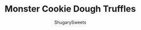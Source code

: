 ---
layout: ../../layouts/MarkdownPostLayout.astro
title: Monster Cookie Dough Truffles
author: ShugarySweets
pubDate: 2021-05-05
description: "Monster Cookie Dough Truffles have it all! A soft cream cheese center is packed with peanut butter, M&amp;Ms, oats and mini-chocolate chips in these easy truffles. Dipped in dark chocolate and covered in sprinkles, they’re as fun to make as they are to eat!"
image_url: https://www.shugarysweets.com/wp-content/uploads/2013/07/monster-cookie-dough-truffles-facebook.jpg
tags: ["Candy","American"]
calories: 254
protein: 3
carbohydrates: 27
fats: 15
fiber: 2
ingredients: ["4 ounces Cream Cheese, softened","1/2 cup Unsalted Butter, softened","3/4 cup Light Brown Sugar, packed","3/4 cup All-Purpose Flour, heat treated","1/2 cup Quick Cook Oats","1/2 cup Mini Chocolate Chips","1/2 cup Peanut Butter Morsels","1/2 cup Milk Chocolate M&Ms","12 ounces Ghirardelli dark chocolate wafers, melted","Sprinkles, for garnish (optional)"]
serves: 24
time: "2 hours 15 minutes"
prepTime: "15 minutes"
instructions: ["Beat butter and cream cheese in a large mixing bowl for 2-3 minutes until creamy. Beat in sugar and flour until completely combined. Fold in oats, chocolate chips, peanut butter chips, and candy.","Drop by one tablespoon scoop onto a parchment paper lined freezer safe cookie sheet. Freeze truffles for about 2 hours.","Using a toothpick, dip frozen truffle into melted chocolate coating. Tap on side of bowl to remove excess. Immediately add sprinkles for garnish."]
nutrition: ["254 calories","27 grams carbohydrates","17 milligrams cholesterol","15 grams fat","2 grams fiber","3 grams protein","8 grams saturated fat","57 milligrams sodium","18 grams sugar","0 grams trans fat","6 grams unsaturated fat"]
---